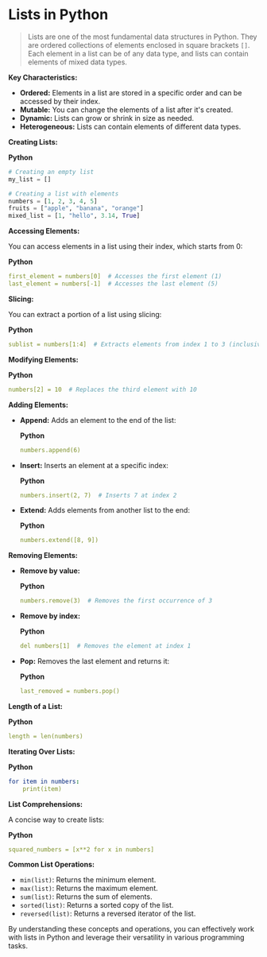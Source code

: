 # **Lists in Python**

> Lists are one of the most fundamental data structures in Python. They are ordered collections of elements enclosed in square brackets `[]`. Each element in a list can be of any data type, and lists can contain elements of mixed data types.
> 

**Key Characteristics:**

- **Ordered:** Elements in a list are stored in a specific order and can be accessed by their index.
- **Mutable:** You can change the elements of a list after it's created.
- **Dynamic:** Lists can grow or shrink in size as needed.
- **Heterogeneous:** Lists can contain elements of different data types.

**Creating Lists:**

**Python**

```python
# Creating an empty list
my_list = []

# Creating a list with elements
numbers = [1, 2, 3, 4, 5]
fruits = ["apple", "banana", "orange"]
mixed_list = [1, "hello", 3.14, True]
```

**Accessing Elements:**

You can access elements in a list using their index, which starts from 0:

**Python**

```yaml
first_element = numbers[0]  # Accesses the first element (1)
last_element = numbers[-1]  # Accesses the last element (5)
```

**Slicing:**

You can extract a portion of a list using slicing:

**Python**

```yaml
sublist = numbers[1:4]  # Extracts elements from index 1 to 3 (inclusive)
```

**Modifying Elements:**

**Python**

```yaml
numbers[2] = 10  # Replaces the third element with 10
```

**Adding Elements:**

- **Append:** Adds an element to the end of the list:
    
    **Python**
    
    ```yaml
    numbers.append(6)
    ```
    
- **Insert:** Inserts an element at a specific index:
    
    **Python**
    
    ```yaml
    numbers.insert(2, 7)  # Inserts 7 at index 2
    ```
    
- **Extend:** Adds elements from another list to the end:
    
    **Python**
    
    ```yaml
    numbers.extend([8, 9])
    ```
    

**Removing Elements:**

- **Remove by value:**
    
    **Python**
    
    ```yaml
    numbers.remove(3)  # Removes the first occurrence of 3
    ```
    
- **Remove by index:**
    
    **Python**
    
    ```yaml
    del numbers[1]  # Removes the element at index 1
    ```
    
- **Pop:** Removes the last element and returns it:
    
    **Python**
    
    ```yaml
    last_removed = numbers.pop()
    ```
    

**Length of a List:**

**Python**

```yaml
length = len(numbers)
```

**Iterating Over Lists:**

**Python**

```yaml
for item in numbers:
    print(item)
```

**List Comprehensions:**

A concise way to create lists:

**Python**

```yaml
squared_numbers = [x**2 for x in numbers]
```

**Common List Operations:**

- `min(list)`: Returns the minimum element.
- `max(list)`: Returns the maximum element.
- `sum(list)`: Returns the sum of elements.
- `sorted(list)`: Returns a sorted copy of the list.
- `reversed(list)`: Returns a reversed iterator of the list.

By understanding these concepts and operations, you can effectively work with lists in Python and leverage their versatility in various programming tasks.